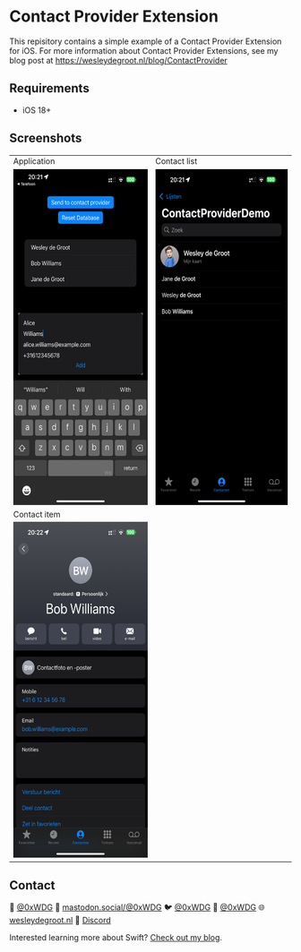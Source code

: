 # Contact Provider Extension

This repisitory contains a simple example of a Contact Provider Extension for iOS.
For more information about Contact Provider Extensions, see my blog post at https://wesleydegroot.nl/blog/ContactProvider

## Requirements

- iOS 18+

## Screenshots

<table>
    <tr>
        <td>Application</td>
         <td>Contact list</td> 
    </tr>
    <tr>
        <td><img src="Assets/APP.PNG" width=270 height=600></td>
        <td><img src="Assets/CONTACT_LIST.PNG" width=270 height=600></td>
    </tr>
    <tr>
        <td>Contact item</td>
    </tr>
    <tr>
        <td><img src="Assets/BOB_WILLIAMS.PNG" width=270 height=600></td>
    </tr>
</table>

## Contact

🦋 [@0xWDG](https://bsky.app/profile/0xWDG.bsky.social)
🐘 [mastodon.social/@0xWDG](https://mastodon.social/@0xWDG)
🐦 [@0xWDG](https://x.com/0xWDG)
🧵 [@0xWDG](https://www.threads.net/@0xWDG)
🌐 [wesleydegroot.nl](https://wesleydegroot.nl)
🤖 [Discord](https://discordapp.com/users/918438083861573692)

Interested learning more about Swift? [Check out my blog](https://wesleydegroot.nl/blog/).
